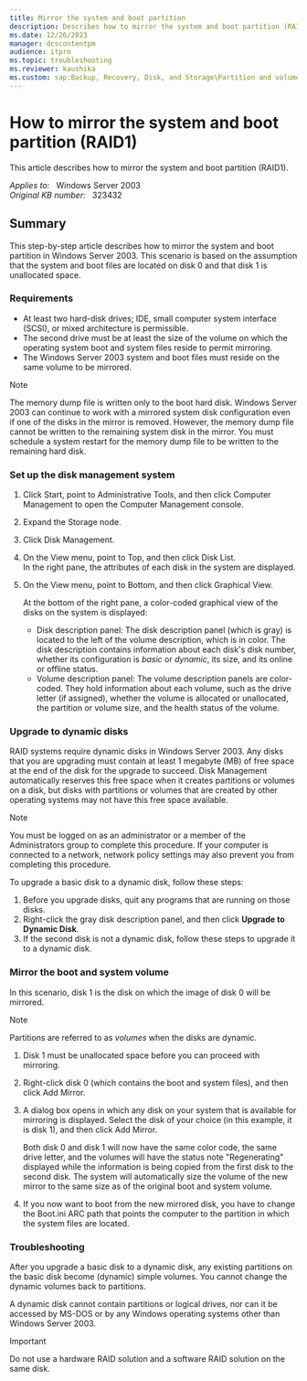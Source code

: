 ```yaml
---
title: Mirror the system and boot partition
description: Describes how to mirror the system and boot partition (RAID1).
ms.date: 12/26/2023
manager: dcscontentpm
audience: itpro
ms.topic: troubleshooting
ms.reviewer: kaushika
ms.custom: sap:Backup, Recovery, Disk, and Storage\Partition and volume management , csstroubleshoot
---
```

# How to mirror the system and boot partition (RAID1) 

This article describes how to mirror the system and boot partition (RAID1).

_Applies to:_ &nbsp; Windows Server 2003  
_Original KB number:_ &nbsp; 323432

## Summary

This step-by-step article describes how to mirror the system and boot partition in Windows Server 2003. This scenario is based on the assumption that the system and boot files are located on disk 0 and that disk 1 is unallocated space.

### Requirements

- At least two hard-disk drives; IDE, small computer system interface (SCSI), or mixed architecture is permissible.
- The second drive must be at least the size of the volume on which the operating system boot and system files reside to permit mirroring.
- The Windows Server 2003 system and boot files must reside on the same volume to be mirrored.  

> [!NOTE]
> The memory dump file is written only to the boot hard disk. Windows Server 2003 can continue to work with a mirrored system disk configuration even if one of the disks in the mirror is removed. However, the memory dump file cannot be written to the remaining system disk in the mirror. You must schedule a system restart for the memory dump file to be written to the remaining hard disk.

### Set up the disk management system

1. Click Start, point to Administrative Tools, and then click Computer Management to open the Computer Management console.
2. Expand the Storage node.
3. Click Disk Management.
4. On the View menu, point to Top, and then click Disk List.  
    In the right pane, the attributes of each disk in the system are displayed.
5. On the View menu, point to Bottom, and then click Graphical View.

    At the bottom of the right pane, a color-coded graphical view of the disks on the system is displayed:

    - Disk description panel: The disk description panel (which is gray) is located to the left of the volume description, which is in color. The disk description contains information about each disk's disk number, whether its configuration is *basic* or *dynamic*, its size, and its online or offline status.
    - Volume description panel: The volume description panels are color-coded. They hold information about each volume, such as the drive letter (if assigned), whether the volume is allocated or unallocated, the partition or volume size, and the health status of the volume.

### Upgrade to dynamic disks

RAID systems require dynamic disks in Windows Server 2003. Any disks that you are upgrading must contain at least 1 megabyte (MB) of free space at the end of the disk for the upgrade to succeed. Disk Management automatically reserves this free space when it creates partitions or volumes on a disk, but disks with partitions or volumes that are created by other operating systems may not have this free space available.

> [!NOTE]
> You must be logged on as an administrator or a member of the Administrators group to complete this procedure. If your computer is connected to a network, network policy settings may also prevent you from completing this procedure.

To upgrade a basic disk to a dynamic disk, follow these steps:

1. Before you upgrade disks, quit any programs that are running on those disks.
2. Right-click the gray disk description panel, and then click
 **Upgrade to Dynamic Disk**.
3. If the second disk is not a dynamic disk, follow these steps to upgrade it to a dynamic disk.

### Mirror the boot and system volume

In this scenario, disk 1 is the disk on which the image of disk 0 will be mirrored.

> [!NOTE]
> Partitions are referred to as *volumes* when the disks are dynamic.

1. Disk 1 must be unallocated space before you can proceed with mirroring.
2. Right-click disk 0 (which contains the boot and system files), and then click Add Mirror.
3. A dialog box opens in which any disk on your system that is available for mirroring is displayed. Select the disk of your choice (in this example, it is disk 1), and then click Add Mirror.

    Both disk 0 and disk 1 will now have the same color code, the same drive letter, and the volumes will have the status note "Regenerating" displayed while the information is being copied from the first disk to the second disk. The system will automatically size the volume of the new mirror to the same size as of the original boot and system volume.
4. If you now want to boot from the new mirrored disk, you have to change the Boot.ini ARC path that points the computer to the partition in which the system files are located.

### Troubleshooting

After you upgrade a basic disk to a dynamic disk, any existing partitions on the basic disk become (dynamic) simple volumes. You cannot change the dynamic volumes back to partitions.

A dynamic disk cannot contain partitions or logical drives, nor can it be accessed by MS-DOS or by any Windows operating systems other than Windows Server 2003.

> [!IMPORTANT]
> Do not use a hardware RAID solution and a software RAID solution on the same disk.
